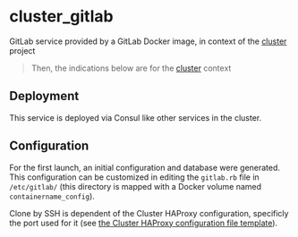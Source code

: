 # cluster_gitlab
GitLab service provided by a GitLab Docker image, in context of the [cluster](https://github.com/mlfmonde/cluster) project

> Then, the indications below are for the [cluster](https://github.com/mlfmonde/cluster) context

## Deployment
This service is deployed via Consul like other services in the cluster.

## Configuration
For the first launch, an initial configuration and database were generated. This configuration can be customized in editing the `gitlab.rb` file in `/etc/gitlab/` (this directory is mapped with a Docker volume named `containername_config`).

Clone by SSH is dependent of the Cluster HAProxy configuration, specificly the port used for it (see [the Cluster HAProxy configuration file template](https://github.com/mlfmonde/cluster/blob/master/haproxy/conf/haproxy.cfg.ctmpl)).
